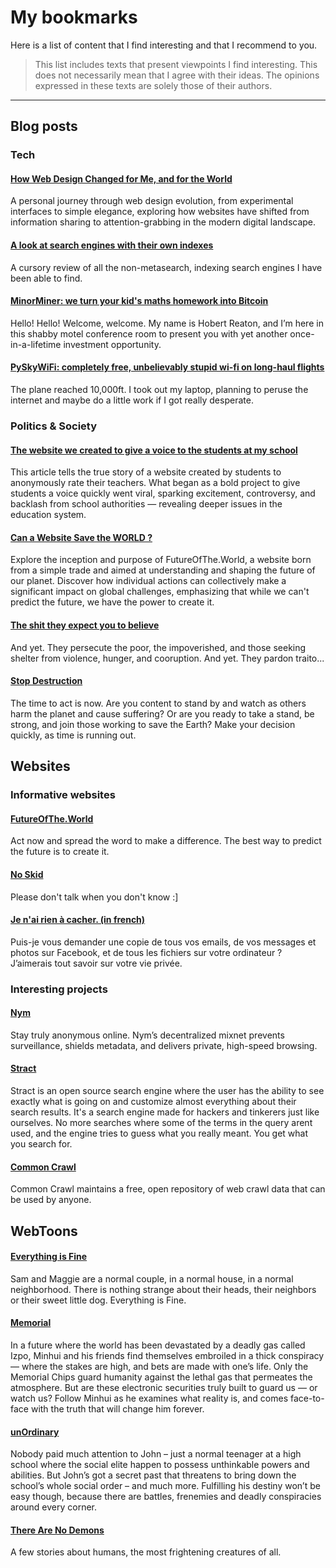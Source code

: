 # My book­marks

Here is a list of content that I find interesting and that I recommend to you.

> This list includes texts that present viewpoints I find interesting. This does not necessarily mean that I agree with their ideas. The opinions expressed in these texts are solely those of their authors.


---

## Blog posts

### Tech

#### [How Web Design Changed for Me, and for the World](https://futureofthe.tech/posts/how-web-design-changed-for-me-and-for-the-world)
A personal journey through web design evolution, from experimental interfaces to simple elegance, exploring how websites have shifted from information sharing to attention-grabbing in the modern digital landscape.

#### [A look at search engines with their own indexes](https://seirdy.one/posts/2021/03/10/search-engines-with-own-indexes)
A cursory review of all the non-metasearch, indexing search engines I have been able to find.

#### [MinorMiner: we turn your kid's maths homework into Bitcoin](https://robertheaton.com/minor-miner/)
Hello! Hello! Welcome, welcome. My name is Hobert Reaton, and I’m here in this shabby motel conference room to present you with yet another once-in-a-lifetime investment opportunity.

#### [PySkyWiFi: completely free, unbelievably stupid wi-fi on long-haul flights](https://robertheaton.com/pyskywifi/)
The plane reached 10,000ft. I took out my laptop, planning to peruse the internet and maybe do a little work if I got really desperate.

### Politics & Society

#### [The website we created to give a voice to the students at my school](https://futureofthe.tech/posts/the-website-we-created-to-give-a-voice-to-the-students-at-my-school)
This article tells the true story of a website created by students to anonymously rate their teachers. What began as a bold project to give students a voice quickly went viral, sparking excitement, controversy, and backlash from school authorities — revealing deeper issues in the education system.

#### [Can a Website Save the WORLD ?](https://futureofthe.tech/posts/can-a-website-save-the-world)
Explore the inception and purpose of FutureOfThe.World, a website born from a simple trade and aimed at understanding and shaping the future of our planet. Discover how individual actions can collectively make a significant impact on global challenges, emphasizing that while we can&#39;t predict the future, we have the power to create it.

#### [The shit they expect you to believe](https://sudoedit.com/the-shit-they-expect-you-to-believe/)
And yet.
They persecute the poor, the impoverished, and those seeking shelter from violence, hunger, and cooruption.
And yet.
They pardon traito...   

#### [Stop Destruction](https://stzyxh.codeberg.page/sites/changing.html)

The time to act is now. Are you content to stand by and watch as others harm the planet and cause suffering? Or are you ready to take a stand, be strong, and join those working to save the Earth? Make your decision quickly, as time is running out.

## Websites

### Informative websites
#### [FutureOfThe.World](https://futureofthe.world)
Act now and spread the word to make a difference.
The best way to predict the future is to create it. 

#### [No Skid](https://noskid.today)
Please don't talk when you don't know :]

#### [Je n'ai rien à cacher. (in french)](https://jenairienacacher.fr/)
 Puis-je vous demander une copie de tous vos emails, de vos messages et photos sur Facebook, et de tous les fichiers sur votre ordinateur ? J’aimerais tout savoir sur votre vie privée.

### Interesting projects

#### [Nym](https://nym.com)
Stay truly anonymous online. Nym’s decentralized mixnet prevents surveillance, shields metadata, and delivers private, high-speed browsing.

#### [Stract](https://stract.com/)
Stract is an open source search engine where the user has the ability to see exactly what is going on and customize almost everything about their search results. It's a search engine made for hackers and tinkerers just like ourselves. No more searches where some of the terms in the query arent used, and the engine tries to guess what you really meant. You get what you search for.

#### [Common Crawl](https://commoncrawl.org/)
Common Crawl maintains a free, open repository of web crawl data that can be used by anyone.


## WebToons

#### [Everything is Fine](https://www.webtoons.com/en/horror/everything-is-fine/list?title_no=2578)
Sam and Maggie are a normal couple, in a normal house, in a normal neighborhood. There is nothing strange about their heads, their neighbors or their sweet little dog. Everything is Fine.

#### [Memorial](https://www.webtoons.com/en/thriller/memorial/list?title_no=6137)
In a future where the world has been devastated by a deadly gas called Izpo, Minhui and his friends find themselves embroiled in a thick conspiracy — where the stakes are high, and bets are made with one’s life. Only the Memorial Chips guard humanity against the lethal gas that permeates the atmosphere. But are these electronic securities truly built to guard us — or watch us? Follow Minhui as he examines what reality is, and comes face-to-face with the truth that will change him forever.


#### [unOrdinary](https://www.webtoons.com/en/super-hero/unordinary/list?title_no=679)
Nobody paid much attention to John – just a normal teenager at a high school where the social elite happen to possess unthinkable powers and abilities. But John’s got a secret past that threatens to bring down the school’s whole social order – and much more. Fulfilling his destiny won’t be easy though, because there are battles, frenemies and deadly conspiracies around every corner.

#### [There Are No Demons](https://www.webtoons.com/en/thriller/there-are-no-demons/list?title_no=5725)
A few stories about humans, the most frightening creatures of all. 
